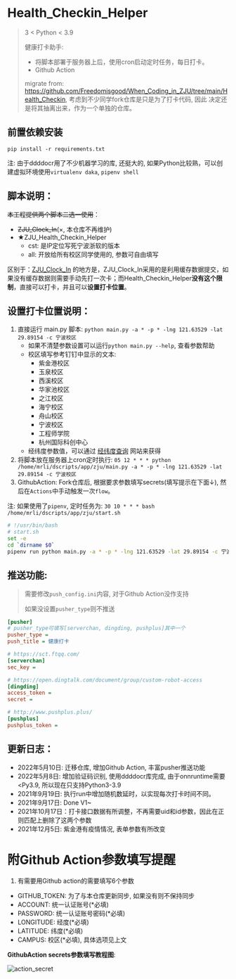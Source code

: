 # Health_Checkin_Helper
> 3 < Python < 3.9
> 
> 健康打卡助手: 
> - 将脚本部署于服务器上后，使用cron启动定时任务，每日打卡。
> - Github Action
> 
> migrate from: https://github.com/Freedomisgood/When_Coding_in_ZJU/tree/main/Health_Checkin, 考虑到不少同学fork仓库是只是为了打卡代码, 因此
> 决定还是将其抽离出来，作为一个单独的仓库。

## 前置依赖安装

`pip install -r requirements.txt`

注: 由于ddddocr用了不少机器学习的库, 还挺大的, 如果Python比较熟，可以创建虚拟环境使用`virtualenv daka`, `pipenv shell`
## 脚本说明：

~~本工程提供两个脚本二选一使用~~：

- ~~ZJU_Clock_In~~(×, 本仓库不再维护)
- ★ZJU_Health_Checkin_Helper
  - cst: 是IP定位写死宁波浙软的版本
  - all: 开放给所有校区同学使用的, 参数可自由填写

区别于：[ZJU_Clock_In](https://github.com/lgaheilongzi/ZJU-Clock-In) 的地方是，ZJU_Clock_In采用的是利用缓存数据提交，如果没有缓存数据则需要手动先打一次卡；而Health_Checkin_Helper**没有这个限制**，直接可以打卡，并且可以**设置打卡位置**。

## 设置打卡位置说明：

1. 直接运行 main.py 脚本: `python main.py -a * -p * -lng 121.63529 -lat 29.89154 -c 宁波校区`
   - 如果不清楚参数设置可以运行`python main.py --help`, 查看参数帮助
   - 校区填写参考钉钉中显示的文本:
     - 紫金港校区
     - 玉泉校区
     - 西溪校区
     - 华家池校区
     - 之江校区
     - 海宁校区
     - 舟山校区
     - 宁波校区
     - 工程师学院
     - 杭州国际科创中心
   - 经纬度参数值，可以通过 [经纬度查询](https://map.bmcx.com/) 网站来获得
2. 将脚本放在服务器上cron定时执行: `05 12 * * * python /home/mrli/dscripts/app/zju/main.py -a * -p * -lng 121.63529 -lat 29.89154 -c 宁波校区`
3. GithubAction: Fork仓库后, 根据要求参数填写secrets(填写提示在下面↓), 然后在`Actions`中手动触发一次`flow`。

注: 如果使用了`pipenv`, 定时任务为: `30 10 * * * bash /home/mrli/dscripts/app/zju/start.sh` 
```bash
# !/usr/bin/bash
# start.sh
set -e
cd `dirname $0`
pipenv run python main.py -a * -p * -lng 121.63529 -lat 29.89154 -c 宁波校区
```

## 推送功能:
> 需要修改`push_config.ini`内容, 对于Github Action没作支持
>
> 如果没设置`pusher_type`则不推送

```ini
[pusher]
# pusher_type可填写[serverchan, dingding, pushplus]其中一个
pusher_type =
push_title = 健康打卡

# https://sct.ftqq.com/
[serverchan]
sec_key =

# https://open.dingtalk.com/document/group/custom-robot-access
[dingding]
access_token =
secret =

# http://www.pushplus.plus/
[pushplus]
pushplus_token = 
```


## 更新日志：
- 2022年5月10日: 迁移仓库, 增加Github Action, 丰富pusher推送功能
- 2022年5月8日: 增加验证码识别, 使用ddddocr库完成, 由于onnruntime需要<Py3.9, 所以现在只支持Python3-3.9
- 2021年9月19日: 执行run中增加随机数延时，以实现每次打卡时间不同。
- 2021年9月17日: Done V1~
- 2021年10月17日：打卡接口数据有所调整，不再需要uid和id参数，因此在正则匹配上删除了这两个参数
- 2021年12月5日: 紫金港有疫情情况, 表单参数有所改变

# 附Github Action参数填写提醒
1. 有需要用Github action的需要填写6个参数
- GITHUB_TOKEN: 为了与本仓库更新同步, 如果没有则不保持同步
- ACCOUNT: 统一认证账号(*必填)
- PASSWORD: 统一认证账号密码(*必填)
- LONGITUDE: 经度(*必填)
- LATITUDE: 纬度(*必填)
- CAMPUS: 校区(*必填), 具体选项见上文

**GithubAction secrets参数填写教程图**:

![action_secret](./assets/action_secret.jpg)

